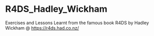 # R4DS_Hadley_Wickham
Exercises and Lessons Learnt from the famous book R4DS by Hadley Wickham @ https://r4ds.had.co.nz/
